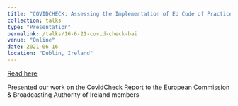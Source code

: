 ```yaml
---
title: "COVIDCHECK: Assessing the Implementation of EU Code of Practice on Disinformation in Relation to COVID-19"
collection: talks
type: "Presentation"
permalink: /talks/16-6-21-covid-check-bai
venue: "Online"
date: 2021-06-16
location: "Dublin, Ireland"
---
```


[Read here](https:--www.bai.ie-en-new-report-recommends-development-of-robust-procedures-for-reporting-and-monitoring-online-disinformation-)

Presented our work on the CovidCheck Report to the European Commission &amp; Broadcasting Authority of Ireland members

